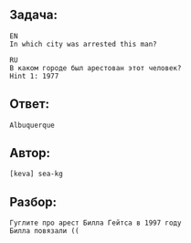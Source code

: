## Задача: 
    EN
    In which city was arrested this man?

    RU
    В каком городе был арестован этот человек?
    Hint 1: 1977

## Ответ:
    Albuquerque

## Автор: 
    [keva] sea-kg

## Разбор:
    Гуглите про арест Билла Гейтса в 1997 году
    Билла повязали ((
